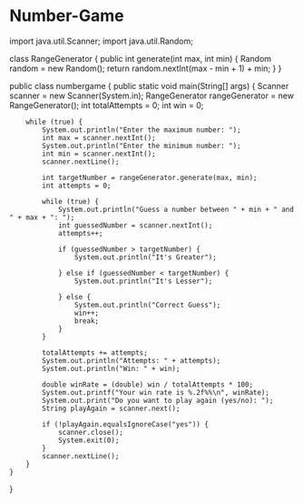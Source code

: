 # Number-Game

import java.util.Scanner;
import java.util.Random;

class RangeGenerator {
    public int generate(int max, int min) {
        Random random = new Random();
        return random.nextInt(max - min + 1) + min;
    }
}

public class numbergame {
    public static void main(String[] args) {
        Scanner scanner = new Scanner(System.in);
        RangeGenerator rangeGenerator = new RangeGenerator();
        int totalAttempts = 0;
        int win = 0;

        while (true) {
            System.out.println("Enter the maximum number: ");
            int max = scanner.nextInt();
            System.out.println("Enter the minimum number: ");
            int min = scanner.nextInt();
            scanner.nextLine(); 

            int targetNumber = rangeGenerator.generate(max, min);
            int attempts = 0;

            while (true) {
                System.out.println("Guess a number between " + min + " and " + max + ": ");
                int guessedNumber = scanner.nextInt();
                attempts++;

                if (guessedNumber > targetNumber) {
                    System.out.println("It's Greater");

                } else if (guessedNumber < targetNumber) {
                    System.out.println("It's Lesser");

                } else {
                    System.out.println("Correct Guess");
                    win++;
                    break;
                }
            }

            totalAttempts += attempts;
            System.out.println("Attempts: " + attempts);
            System.out.println("Win: " + win);

            double winRate = (double) win / totalAttempts * 100;
            System.out.printf("Your win rate is %.2f%%\n", winRate);
            System.out.print("Do you want to play again (yes/no): ");
            String playAgain = scanner.next();

            if (!playAgain.equalsIgnoreCase("yes")) {
                scanner.close();
                System.exit(0);
            }
            scanner.nextLine(); 
        }
    }
}

